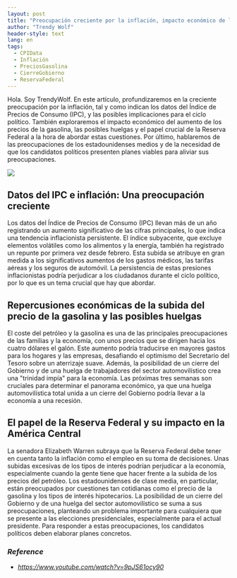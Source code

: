 ```yaml
---
layout: post
title: "Preocupación creciente por la inflación, impacto económico de la subida del precio de la gasolina y respuesta a las inquietudes de los estadounidenses medios"
author: "Trendy Wolf"
header-style: text
lang: en
tags:
  - CPIData
  - Inflación
  - PreciosGasolina
  - CierreGobierno
  - ReservaFederal
---
```


Hola. Soy TrendyWolf. En este artículo, profundizaremos en la creciente preocupación por la inflación, tal y como indican los datos del Índice de Precios de Consumo (IPC), y las posibles implicaciones para el ciclo político. También exploraremos el impacto económico del aumento de los precios de la gasolina, las posibles huelgas y el papel crucial de la Reserva Federal a la hora de abordar estas cuestiones. Por último, hablaremos de las preocupaciones de los estadounidenses medios y de la necesidad de que los candidatos políticos presenten planes viables para aliviar sus preocupaciones.

<img
    src="https://i.ytimg.com/vi/9pJS61ocy90/hqdefault.jpg"
/>


## Datos del IPC e inflación: Una preocupación creciente
Los datos del Índice de Precios de Consumo (IPC) llevan más de un año registrando un aumento significativo de las cifras principales, lo que indica una tendencia inflacionista persistente. El índice subyacente, que excluye elementos volátiles como los alimentos y la energía, también ha registrado un repunte por primera vez desde febrero. Esta subida se atribuye en gran medida a los significativos aumentos de los gastos médicos, las tarifas aéreas y los seguros de automóvil. La persistencia de estas presiones inflacionistas podría perjudicar a los ciudadanos durante el ciclo político, por lo que es un tema crucial que hay que abordar.

## Repercusiones económicas de la subida del precio de la gasolina y las posibles huelgas
El coste del petróleo y la gasolina es una de las principales preocupaciones de las familias y la economía, con unos precios que se dirigen hacia los cuatro dólares el galón. Este aumento podría traducirse en mayores gastos para los hogares y las empresas, desafiando el optimismo del Secretario del Tesoro sobre un aterrizaje suave. Además, la posibilidad de un cierre del Gobierno y de una huelga de trabajadores del sector automovilístico crea una "trinidad impía" para la economía. Las próximas tres semanas son cruciales para determinar el panorama económico, ya que una huelga automovilística total unida a un cierre del Gobierno podría llevar a la economía a una recesión.

## El papel de la Reserva Federal y su impacto en la América Central
La senadora Elizabeth Warren subraya que la Reserva Federal debe tener en cuenta tanto la inflación como el empleo en su toma de decisiones. Unas subidas excesivas de los tipos de interés podrían perjudicar a la economía, especialmente cuando la gente tiene que hacer frente a la subida de los precios del petróleo. Los estadounidenses de clase media, en particular, están preocupados por cuestiones tan cotidianas como el precio de la gasolina y los tipos de interés hipotecarios. La posibilidad de un cierre del Gobierno y de una huelga del sector automovilístico se suma a sus preocupaciones, planteando un problema importante para cualquiera que se presente a las elecciones presidenciales, especialmente para el actual presidente. Para responder a estas preocupaciones, los candidatos políticos deben elaborar planes concretos.


### _Reference_
- _https://www.youtube.com/watch?v=9pJS61ocy90_

